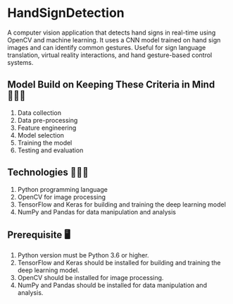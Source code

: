 # HandSignDetection
A computer vision application that detects hand signs in real-time using OpenCV and machine learning. It uses a CNN model trained on hand sign images and can identify common gestures. Useful for sign language translation, virtual reality interactions, and hand gesture-based control systems.
## Model Build on Keeping These Criteria in Mind 👩🏻‍💻
1. Data collection
2. Data pre-processing
3. Feature engineering
4. Model selection
5. Training the model
6. Testing and evaluation
## Technologies 👩🏻‍💻
1. Python programming language
2. OpenCV for image processing
3. TensorFlow and Keras for building and training the deep learning model
4. NumPy and Pandas for data manipulation and analysis

## Prerequisite 🖥
1. Python version must be Python 3.6 or higher.
2. TensorFlow and Keras should be installed for building and training the deep learning model.
3. OpenCV should be installed for image processing.
4. NumPy and Pandas should be installed for data manipulation and analysis.
   
